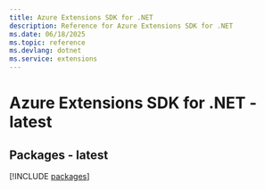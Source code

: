 ```yaml
---
title: Azure Extensions SDK for .NET
description: Reference for Azure Extensions SDK for .NET
ms.date: 06/18/2025
ms.topic: reference
ms.devlang: dotnet
ms.service: extensions
---
```

# Azure Extensions SDK for .NET - latest
## Packages - latest
[!INCLUDE [packages](extensions-index.md)]